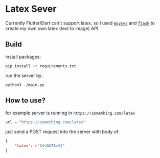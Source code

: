 # Latex Sever
Currently Flutter/Dart can't support latex, so I used [`mpysys`](https://www.sympy.org/en/index.html) and [`flask`](https://flask.palletsprojects.com/en/3.0.x/) to create my own own latex (text to image) API

## Build
Install packages:
```shell
pip install -r requirements.txt
```

run the server by:
```shell
python3 ./main.py
```

## How to use?
for example server is running in `https://something.com/latex`
```python
url = "https://something.com/latex"
```
just send a POST request into the server with body of:
```json
{
    "latex": r"$$<DATA>$$"
}
```

